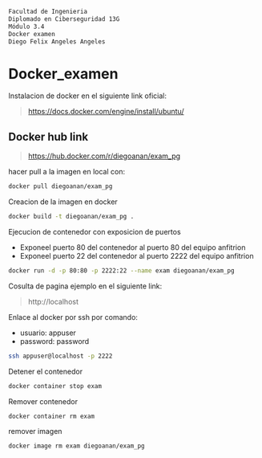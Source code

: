 ```sh
Facultad de Ingenieria
Diplomado en Ciberseguridad 13G
Módulo 3.4
Docker examen
Diego Felix Angeles Angeles
```
# Docker_examen

Instalacion de docker en el siguiente link oficial:
> https://docs.docker.com/engine/install/ubuntu/

## Docker hub link
> https://hub.docker.com/r/diegoanan/exam_pg

hacer pull a la imagen en local con:
```sh
docker pull diegoanan/exam_pg
```

Creacion de la imagen en docker
```sh
docker build -t diegoanan/exam_pg .

```
Ejecucion de contenedor con exposicion de puertos
* Exponeel puerto 80 del contenedor al puerto 80 del equipo anfitrion
* Exponeel puerto 22 del contenedor al puerto 2222 del equipo anfitrion
```sh
docker run -d -p 80:80 -p 2222:22 --name exam diegoanan/exam_pg 

```
Cosulta de pagina ejemplo en el siguiente link:

> http://localhost

Enlace al docker por ssh por comando:
* usuario: appuser
* password: password

```sh
ssh appuser@localhost -p 2222
```

Detener el contenedor
```sh
docker container stop exam
```
Remover contenedor

```sh
docker container rm exam
```

remover imagen
```sh
docker image rm exam diegoanan/exam_pg
```